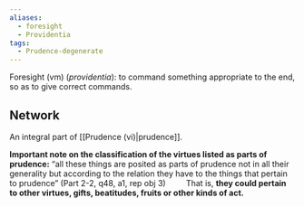 ```yaml
---
aliases:
  - foresight
  - Providentia
tags:
  - Prudence-degenerate
---
```

Foresight (vm) (*providentia*): to command something appropriate to the end, so as to give correct commands.

## Network
An integral part of [[Prudence (vi)|prudence]].

**Important note on the classification of the virtues listed as parts of prudence:** “all these things are posited as parts of prudence not in all their generality but according to the relation they have to the things that pertain to prudence” (Part 2-2, q48, a1, rep obj 3)
$\qquad$That is, **they could pertain to other virtues, gifts, beatitudes, fruits or other kinds of act.**